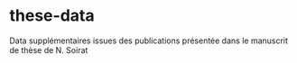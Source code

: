 # these-data
Data supplémentaires issues des publications présentée dans le manuscrit de thèse de N. Soirat
